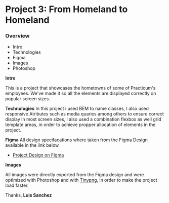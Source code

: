 # Project 3: From Homeland to Homeland
### Overview  
* Intro 
* Technologies 
* Figma 
* Images
* Photoshop
  
**Intro**    
  
This is a project that showcases the hometowns of some of Practicum's employees. We've made it so all the elements are displayed correctly on popular screen sizes.

**Technologies**
  In this project i used BEM to name classes, I also used  responsive Atributes such as media quaries among others to ensure correct display in most screen sizes, i also used  a combination flexbox as well grid template areas, in order to achieve propper allocation of elements in the project.   

**Figma**
All design specifacations where taken from the Figma Design available in the link below 
  
* [Project Design on Figma](https://www.figma.com/file/1zCYcflj6BJx5VqOvXU9nb/Sprint-3-From-Homeland-to-Homeland-desktop-mobile?node-id=0%3A1)  
  
**Images**  
  
All images were directly exported from the Figma design and were optimized with Photoshop and with [Tinypng](https://tinypng.com/), in order to make the project load faster. 
  
Thanks,
**Luis Sanchez**

